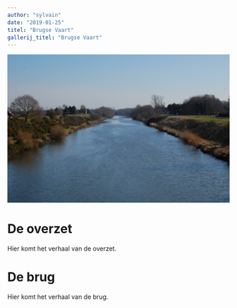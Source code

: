 ```yaml
---
author: "sylvain"
date: "2019-01-25"
titel: "Brugse Vaart"
gallerij_titel: "Brugse Vaart"
---
```


![brugse](brugse.jpg)

# De overzet

Hier komt het verhaal van de overzet.

# De brug

Hier komt het verhaal van de brug.